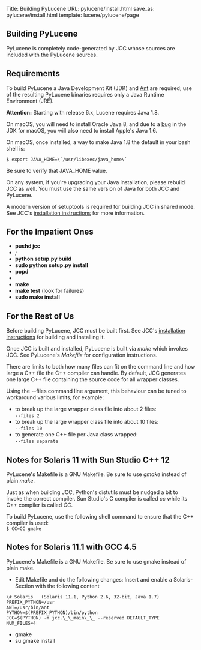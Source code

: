 Title: Building PyLucene
URL: pylucene/install.html
save_as: pylucene/install.html
template: lucene/pylucene/page

## Building PyLucene

PyLucene is completely code-generated by JCC whose sources are included with the
PyLucene sources.

## Requirements

To build PyLucene a Java Development Kit (JDK) and [Ant](https://ant.apache.org)
are required; use of the resulting PyLucene binaries requires only a Java Runtime
Environment (JRE).

**Attention:** Starting with release 6.x, Lucene requires Java 1.8.

On macOS, you will need to install Oracle Java 8, and due to a
[bug](https://bugs.openjdk.java.net/browse/JDK-7131356) in the JDK for macOS,
you will **also** need to install Apple's Java 1.6.

On macOS, once installed, a way to make Java 1.8 the default in your bash shell is:<br/>
```
$ export JAVA_HOME=\`/usr/libexec/java_home\`
```
Be sure to verify that JAVA_HOME value.

On any system, if you're upgrading your Java installation, please rebuild
JCC as well. You must use the same version of Java for both JCC and PyLucene.

A modern version of setuptools is required for building JCC in shared mode.
See JCC's [installation instructions](jcc/install.html) for more information.

## For the Impatient Ones

- **pushd jcc**
- _<edit _setup.py_ to match your environment>;_
- **python setup.py build**
- **sudo python setup.py install**
- **popd**
- _<edit _Makefile_ to match your environment>_
- **make**
- **make test** (look for failures)
- **sudo make install**

## For the Rest of Us

Before building PyLucene, JCC must be built first. See JCC's
[installation instructions](jcc/install.html) for building and installing it.

Once JCC is built and installed, PyLucene is built via _make_ which invokes JCC.
See PyLucene's _Makefile_ for configuration instructions.

There are limits to both how many files can fit on the command line and how large
a C++ file the C++ compiler can handle. By default, JCC generates one large C++
file containing the source code for all wrapper classes.

Using the --files command line argument, this behaviour can be tuned to workaround
various limits, for example:

- to break up the large wrapper class file into about 2 files:<br/>`--files 2`
- to break up the large wrapper class file into about 10 files:<br/>`--files 10`
- to generate one C++ file per Java class wrapped:<br/>`--files separate`

## Notes for Solaris 11 with Sun Studio C++ 12

PyLucene's Makefile is a GNU Makefile. Be sure to use _gmake_ instead of plain _make_.

Just as when building JCC, Python's distutils must be nudged a bit to invoke the
correct compiler. Sun Studio's C compiler is called _cc_ while its C++ compiler is
called _CC_.

To build PyLucene, use the following shell command to ensure that the C++ compiler
is used:<br/>`$ CC=CC gmake`

## Notes for Solaris 11.1 with GCC 4.5

PyLucene's Makefile is a GNU Makefile. Be sure to use gmake instead of plain make.

- Edit Makefile and do the following changes: Insert and enable a Solaris-Section
with the following content

```
\# Solaris   (Solaris 11.1, Python 2.6, 32-bit, Java 1.7)
PREFIX_PYTHON=/usr
ANT=/usr/bin/ant
PYTHON=$(PREFIX_PYTHON)/bin/python
JCC=$(PYTHON) -m jcc.\_\_main\_\_ --reserved DEFAULT_TYPE
NUM_FILES=4
```

- gmake
- su gmake install
